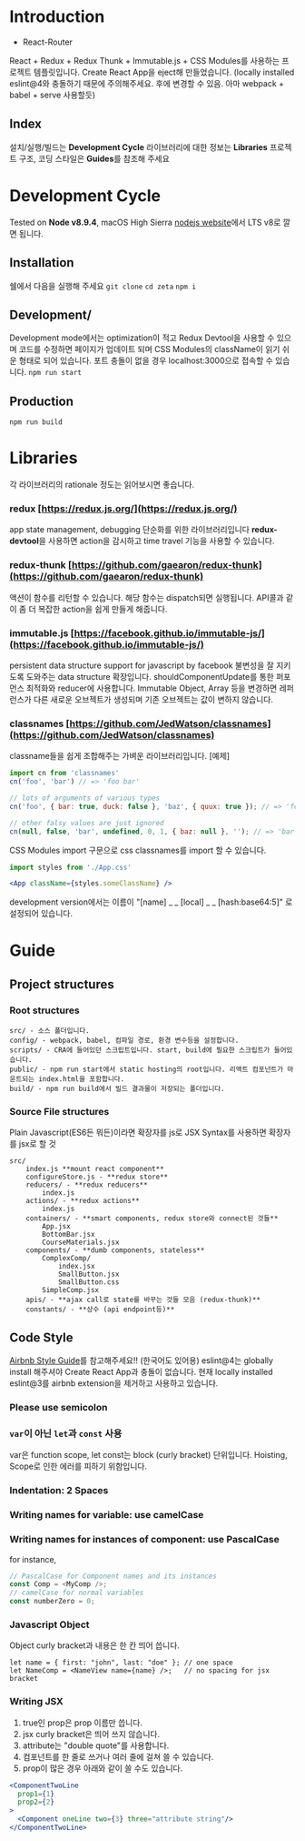 # Introduction

+ React-Router

React + Redux + Redux Thunk + Immutable.js + CSS Modules를 사용하는 프로젝트 템플릿입니다.
Create React App을 eject해 만들었습니다. (locally installed eslint@4와 충돌하기 때문에 주의해주세요. 후에 변경할 수 있음. 아마 webpack + babel + serve 사용할듯)

## Index
설치/실행/빌드는 **Development Cycle**
라이브러리에 대한 정보는 **Libraries**
프로젝트 구조, 코딩 스타일은 **Guides**를 참조해 주세요

# Development Cycle

Tested on **Node v8.9.4**, macOS High Sierra
[nodejs website](https://nodejs.org/en/)에서 LTS v8로 깔면 됩니다.

## Installation
쉘에서 다음을 실행해 주세요
`git clone`
`cd zeta`
`npm i`

## Development/
Development mode에서는 optimization이 적고 Redux Devtool을 사용할 수 있으며 코드를 수정하면 페이지가 업데이트 되며 CSS Modules의 className이 읽기 쉬운 형태로 되어 있습니다.
포트 충돌이 없을 경우 localhost:3000으로 접속할 수 있습니다.
`npm run start`

## Production

`npm run build`

# Libraries
각 라이브러리의 rationale 정도는 읽어보시면 좋습니다.

### redux [https://redux.js.org/](https://redux.js.org/)
app state management, debugging 단순화를 위한 라이브러리입니다
**redux-devtool**을 사용하면 action을 감시하고 time travel 기능을 사용할 수 있습니다.

### redux-thunk [https://github.com/gaearon/redux-thunk](https://github.com/gaearon/redux-thunk)
액션이 함수를 리턴할 수 있습니다. 해당 함수는 dispatch되면 실행됩니다.
API콜과 같이 좀 더 복잡한 action을 쉽게 만들게 해줍니다.

### immutable.js [https://facebook.github.io/immutable-js/](https://facebook.github.io/immutable-js/)
persistent data structure support for javascript by facebook
불변성을 잘 지키도록 도와주는 data structure 확장입니다.
shouldComponentUpdate를 통한 퍼포먼스 최적화와 reducer에 사용합니다.
Immutable Object, Array 등을 변경하면 레퍼런스가 다른 새로운 오브젝트가 생성되며
기존 오브젝트는 값이 변하지 않습니다.

### classnames [https://github.com/JedWatson/classnames](https://github.com/JedWatson/classnames)
classname들을 쉽게 조합해주는 가벼운 라이브러리입니다.
[예제]
```javascript
import cn from 'classnames'
cn('foo', 'bar') // => 'foo bar'

// lots of arguments of various types
cn('foo', { bar: true, duck: false }, 'baz', { quux: true }); // => 'foo bar baz quux'

// other falsy values are just ignored
cn(null, false, 'bar', undefined, 0, 1, { baz: null }, ''); // => 'bar 1'
```

CSS Modules
[](https://github.com/css-modules/css-modules)
import 구문으로 css classnames를 import 할 수 있습니다.
```jsx
import styles from './App.css'

<App className={styles.someClassName} />
```

development version에서는 이름이
"[name] _ _ [local] _ _ [hash:base64:5]"
로 설정되어 있습니다.

# Guide

## Project structures

### Root structures
```
src/ - 소스 폴더입니다.
config/ - webpack, babel, 컴파일 경로, 환경 변수등을 설정합니다.
scripts/ - CRA에 들어있던 스크립트입니다. start, build에 필요한 스크립트가 들어있습니다.
public/ - npm run start에서 static hosting의 root입니다. 리액트 컴포넌트가 마운트되는 index.html을 포함합니다.
build/ - npm run build에서 빌드 결과물이 저장되는 폴더입니다.
```


### Source File structures
Plain Javascript(ES6든 뭐든)이라면 확장자를 js로
JSX Syntax를 사용하면 확장자를 jsx로 할 것

```
src/
    index.js **mount react component**
    configureStore.js - **redux store**
    reducers/ - **redux reducers**
        index.js
    actions/ - **redux actions**
        index.js
    containers/ - **smart components, redux store와 connect된 것들**
        App.jsx
        BottomBar.jsx
        CourseMaterials.jsx
    components/ - **dumb components, stateless**
        ComplexComp/
            index.jsx
            SmallButton.jsx
            SmallButton.css
        SimpleComp.jsx
    apis/ - **ajax call로 state를 바꾸는 것들 모음 (redux-thunk)**
    constants/ - **상수 (api endpoint등)**
```

## Code Style
[Airbnb Style Guide](https://github.com/airbnb/javascript#the-javascript-style-guide-guide)를 참고해주세요!! (한국어도 있어용)
eslint@4는 globally install 해주셔야 Create React App과 충돌이 없습니다.
현재 locally installed eslint@3를 airbnb extension을 제거하고 사용하고 있습니다.

### Please use semicolon

### `var`이 아닌 `let`과 `const` 사용
var은 function scope, let const는 block (curly bracket) 단위입니다.
Hoisting, Scope로 인한 에러를 피하기 위함입니다.

### Indentation: 2 Spaces

### Writing names for variable: use **camelCase**

### Writing names for instances of component: use **PascalCase**

for instance,

```Javascript
// PascalCase for Component names and its instances
const Comp = <MyComp />; 
// camelCase for normal variables
const numberZero = 0; 
```



### Javascript Object

Object curly bracket과 내용은 한 칸 띄어 씁니다.

```Jsx
let name = { first: "john", last: "doe" }; // one space
let NameComp = <NameView name={name} />;   // no spacing for jsx bracket
```



### Writing JSX 
1. true인 prop은 prop 이름만 씁니다.
2. jsx curly bracket은 띄어 쓰지 않습니다.
3. attribute는 "double quote"를 사용합니다.
4. 컴포넌트를 한 줄로 쓰거나 여러 줄에 걸쳐 쓸 수 있습니다.
5. prop이 많은 경우 아래와 같이 쓸 수도 있습니다.

```jsx
<ComponentTwoLine
  prop1={1}
  prop2={2}
>
  <Component oneLine two={3} three="attribute string"/>
</ComponentTwoLine>
```

